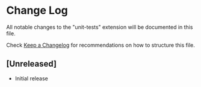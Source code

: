 # Change Log
All notable changes to the "unit-tests" extension will be documented in this file.

Check [Keep a Changelog](http://keepachangelog.com/) for recommendations on how to structure this file.

## [Unreleased]
- Initial release